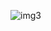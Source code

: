 ![img3](https://github.com/shruthikasenthil/calculator/assets/112261138/9b2a0f4c-0888-47f9-b394-694ce0d4ff58)
